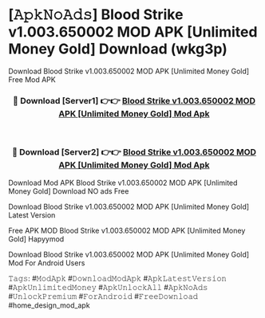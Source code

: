 # [𝙰𝚙𝚔𝙽𝚘𝙰𝚍𝚜] Blood Strike v1.003.650002 MOD APK [Unlimited Money Gold] Download (wkg3p)
Download Blood Strike v1.003.650002 MOD APK [Unlimited Money Gold] Free Mod APK

<div align="center">
<h3>🔴 Download [Server1] 👉👉 <a href="https://apkcomod.com?title=Blood_Strike_v1.003.650002_MOD_APK_[Unlimited_Money_Gold]">Blood Strike v1.003.650002 MOD APK [Unlimited Money Gold] Mod Apk</a></h3><br>

<h3>🔴 Download [Server2] 👉👉 <a href="https://apkcomod.com?title=Blood_Strike_v1.003.650002_MOD_APK_[Unlimited_Money_Gold]">Blood Strike v1.003.650002 MOD APK [Unlimited Money Gold] Mod Apk</a></h3>
</div>


 Download Mod APK Blood Strike v1.003.650002 MOD APK [Unlimited Money Gold] Download NO ads Free

Download Blood Strike v1.003.650002 MOD APK [Unlimited Money Gold] Latest Version

Free APK MOD Blood Strike v1.003.650002 MOD APK [Unlimited Money Gold] Hapyymod

Download Blood Strike v1.003.650002 MOD APK [Unlimited Money Gold] Mod For Android Users

𝚃𝚊𝚐𝚜: #𝙼𝚘𝚍𝙰𝚙𝚔 #𝙳𝚘𝚠𝚗𝚕𝚘𝚊𝚍𝙼𝚘𝚍𝙰𝚙𝚔 #𝙰𝚙𝚔𝙻𝚊𝚝𝚎𝚜𝚝𝚅𝚎𝚛𝚜𝚒𝚘𝚗 #𝙰𝚙𝚔𝚄𝚗𝚕𝚒𝚖𝚒𝚝𝚎𝚍𝙼𝚘𝚗𝚎𝚢 #𝙰𝚙𝚔𝚄𝚗𝚕𝚘𝚌𝚔𝙰𝚕𝚕 #𝙰𝚙𝚔𝙽𝚘𝙰𝚍𝚜 #𝚄𝚗𝚕𝚘𝚌𝚔𝙿𝚛𝚎𝚖𝚒𝚞𝚖 #𝙵𝚘𝚛𝙰𝚗𝚍𝚛𝚘𝚒𝚍 #𝙵𝚛𝚎𝚎𝙳𝚘𝚠𝚗𝚕𝚘𝚊𝚍 #home_design_mod_apk